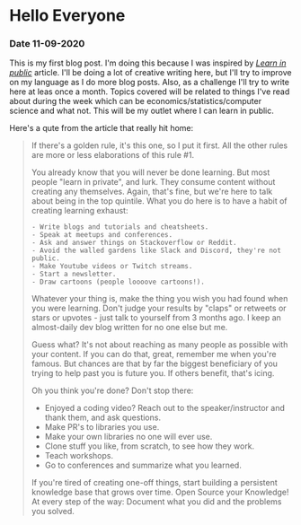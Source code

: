 # Hello Everyone
  
### Date 11-09-2020
This is my first blog post. I'm doing this because I was inspired by [_Learn in public_](https://www.swyx.io/writing/learn-in-public/)
article. I'll be doing a lot of creative writing here, but I'll try to improve on my language as I do more blog posts.
Also, as a challenge I'll try to write here at leas once a month. Topics covered will be related to things I've read about during
the week which can be economics/statistics/computer science and what not. This will be my outlet where I can learn in 
public.

Here's a qute from the article that really hit home:

>If there's a golden rule, it's this one, so I put it first. All the other rules are more or less elaborations of this 
rule #1.
> 
>You already know that you will never be done learning. But most people "learn in private", and lurk. They consume 
>content without creating any themselves. Again, that's fine, but we're here to talk about being in the top quintile. 
>What you do here is to have a habit of creating learning exhaust:
> ```
> - Write blogs and tutorials and cheatsheets.
> - Speak at meetups and conferences.
> - Ask and answer things on Stackoverflow or Reddit. 
> - Avoid the walled gardens like Slack and Discord, they're not public.
> - Make Youtube videos or Twitch streams.
> - Start a newsletter.
> - Draw cartoons (people loooove cartoons!).
> ```
>Whatever your thing is, make the thing you wish you had found when you were learning. Don't judge your results by 
>"claps" or retweets or stars or upvotes - just talk to yourself from 3 months ago. I keep an almost-daily dev blog 
>written for no one else but me.
>
>Guess what? It's not about reaching as many people as possible with your content. If you can do that, great, remember 
>me when you're famous. But chances are that by far the biggest beneficiary of you trying to help past you is future 
>you. If others benefit, that's icing.
>
>Oh you think you're done? Don't stop there:
>- Enjoyed a coding video? Reach out to the speaker/instructor and thank them, and ask questions.
>- Make PR's to libraries you use.
>- Make your own libraries no one will ever use.
>- Clone stuff you like, from scratch, to see how they work.
>- Teach workshops.
>- Go to conferences and summarize what you learned.
>
>If you're tired of creating one-off things, start building a persistent knowledge base that grows over time. Open 
>Source your Knowledge! At every step of the way: Document what you did and the problems you solved.

